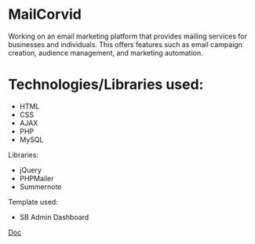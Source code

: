 # MailCorvid
Working on an email marketing platform that provides mailing services for businesses and individuals. This offers features such as email campaign creation, audience management, and marketing automation.

# Technologies/Libraries used:
- HTML
- CSS
- AJAX
- PHP
- MySQL

Libraries:
- jQuery
- PHPMailer
- Summernote

Template used:
- SB Admin Dashboard

[Doc](https://docs.google.com/document/d/1f5jHvXBUzAhQesvGUSaZaMNQpuEFdWGIyyYCwUJki6U/edit#heading=h.e1x4s04k4w7a)